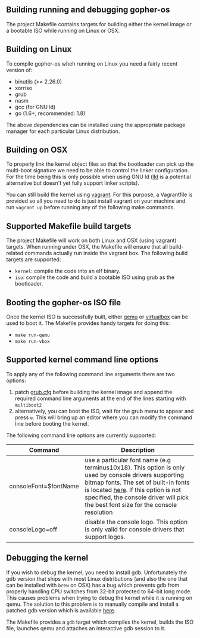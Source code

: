 ## Building running and debugging gopher-os

The project Makefile contains targets for building either the kernel image or 
a bootable ISO while running on Linux or OSX.

## Building on Linux

To compile gopher-os wheh running on Linux you need a fairly recent version of:
- binutils (>= 2.26.0)
- xorriso
- grub
- nasm 
- gcc (for GNU ld)
- go (1.6+; recommended: 1.8)

The above dependencies can be installed using the appropriate package manager 
for each particular Linux distribution.

## Building on OSX

To properly link the kernel object files so that the bootloader can pick up the 
multi-boot signature we need to be able to control the linker configuration. For
the time being this is only possible when using GNU ld ([lld](https://lld.llvm.org/) 
is a potential alternative but doesn't yet fully support linker scripts).

You can still build the kernel using [vagrant](https://www.vagrantup.com/). For
this purpose, a Vagrantfile is provided so all you need to do is just install 
vagrant on your machine and run `vagrant up` before running any of the following 
make commands.

## Supported Makefile build targets 

The project Makefile will work on both Linux and OSX (using vagrant) targets.
When running under OSX, the Makefile will ensure that all build-related commands
actually run inside the vagrant box. The following build targets are
supported:
- `kernel`: compile the code into an elf binary.
- `iso`: compile the code and build a bootable ISO using grub as the
  bootloader.

## Booting the gopher-os ISO file 

Once the kernel ISO is successfully built, either [qemu](http://www.qemu-project.org/) or
[virtualbox](https://www.virtualbox.org/) can be used to boot it. The Makefile 
provides handy targets for doing this:
- `make run-qemu` 
- `make run-vbox`

## Supported kernel command line options 

To apply any of the following command line arguments there are two options:
1) patch [grub.cfg](src/arch/x86_64/script/grub.cfg) before building the kernel image and 
   append the required command line arguments at the end of the lines starting with `multiboot2`
2) alternatively, you can boot the ISO, wait for the grub menu to appear and press `e`. This 
   will bring up an editor where you can modify the command line before booting the kernel.

The following command line options are currently supported:

| Command | Description 
|-----------------------|-------------
|consoleFont=$fontName  | use a particular font name (e.g terminus10x18). This option is only used by console drivers supporting bitmap fonts. The set of built-in fonts is located [here](src/gopheros/device/video/console/font). If this option is not specified, the console driver will pick the best font size for the console resolution
|consoleLogo=off        | disable the console logo. This option is only valid for console drivers that support logos.

## Debugging the kernel 

If you wish to debug the kernel, you need to install gdb. Unfortunately the 
gdb version that ships with most Linux distributions (and also the one that 
can be installed with `brew` on OSX) has a bug which prevents gdb from properly 
handling CPU switches from 32-bit protected to 64-bit long mode. This causes 
problems when trying to debug the kernel while it is running on qemu. The 
solution to this problem is to manually compile and install a patched gdb version which is 
available [here](https://github.com/phil-opp/binutils-gdb).

The Makefile provides a `gdb` target which compiles the kernel, builds the ISO 
file, launches qemu and attaches an interactive gdb session to it.
